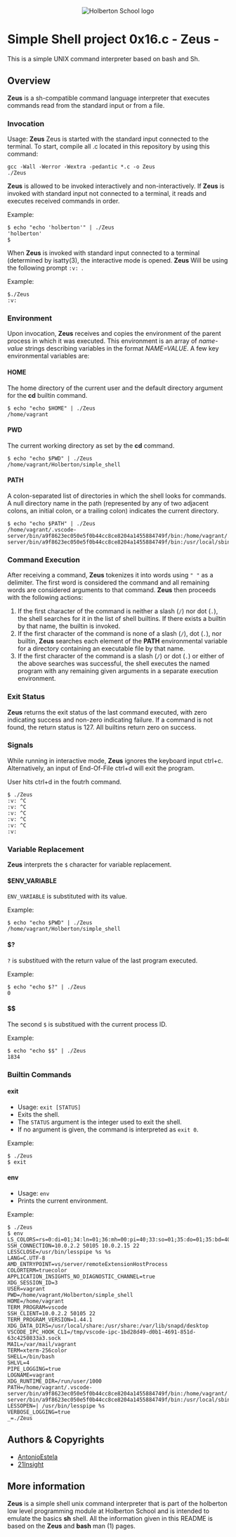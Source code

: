 <p align="center">
  <img src="http://www.holbertonschool.com/holberton-logo.png" alt="Holberton School logo">
</p>

# Simple Shell project 0x16.c - Zeus -

This is a simple UNIX command interpreter based on bash and Sh.

## Overview

**Zeus** is a sh-compatible command language interpreter that executes commands read from the standard input or from a file.

### Invocation

Usage: **Zeus** 
Zeus is started with the standard input connected to the terminal. To start, compile all .c located in this repository by using this command: 
```
gcc -Wall -Werror -Wextra -pedantic *.c -o Zeus
./Zeus
```

**Zeus** is allowed to be invoked interactively and non-interactively. If **Zeus** is invoked with standard input not connected to a terminal, it reads and executes received commands in order.

Example:
```
$ echo "echo 'holberton'" | ./Zeus
'holberton'
$
```

When **Zeus** is invoked with standard input connected to a terminal (determined by isatty(3), the interactive mode is opened. **Zeus** Will be using the following prompt `:v: `.

Example:
```
$./Zeus
:v:
```

### Environment

Upon invocation, **Zeus** receives and copies the environment of the parent process in which it was executed. This environment is an array of *name-value* strings describing variables in the format *NAME=VALUE*. A few key environmental variables are:

#### HOME
The home directory of the current user and the default directory argument for the **cd** builtin command.

```
$ echo "echo $HOME" | ./Zeus
/home/vagrant
```

#### PWD
The current working directory as set by the **cd** command.

```
$ echo "echo $PWD" | ./Zeus
/home/vagrant/Holberton/simple_shell
```

#### PATH
A colon-separated list of directories in which the shell looks for commands. A null directory name in the path (represented by any of two adjacent colons, an initial colon, or a trailing colon) indicates the current directory.

```
$ echo "echo $PATH" | ./Zeus
/home/vagrant/.vscode-server/bin/a9f8623ec050e5f0b44cc8ce8204a1455884749f/bin:/home/vagrant/.vscode-server/bin/a9f8623ec050e5f0b44cc8ce8204a1455884749f/bin:/usr/local/sbin:/usr/local/bin:/usr/sbin:/usr/bin:/sbin:/bin:/usr/games:/usr/local/games:/snap/bin
```

### Command Execution

After receiving a command, **Zeus** tokenizes it into words using `" "` as a delimiter. The first word is considered the command and all remaining words are considered arguments to that command. **Zeus** then proceeds with the following actions:
1. If the first character of the command is neither a slash (`/`) nor dot (`.`), the shell searches for it in the list of shell builtins. If there exists a builtin by that name, the builtin is invoked.
2. If the first character of the command is none of a slash (`/`), dot (`.`), nor builtin, **Zeus** searches each element of the **PATH** environmental variable for a directory containing an executable file by that name.
3. If the first character of the command is a slash (`/`) or dot (`.`) or either of the above searches was successful, the shell executes the named program with any remaining given arguments in a separate execution environment.

### Exit Status 

**Zeus** returns the exit status of the last command executed, with zero indicating success and non-zero indicating failure.
If a command is not found, the return status is 127.
All builtins return zero on success.

### Signals

While running in interactive mode, **Zeus** ignores the keyboard input ctrl+c. Alternatively, an input of End-Of-File ctrl+d will exit the program.

User hits ctrl+d in the foutrh command.
```
$ ./Zeus
:v: ^C
:v: ^C
:v: ^C
:v: ^C
:v: ^C
:v:
```

### Variable Replacement

**Zeus** interprets the `$` character for variable replacement.

#### $ENV_VARIABLE
`ENV_VARIABLE` is substituted with its value.

Example:
```
$ echo "echo $PWD" | ./Zeus
/home/vagrant/Holberton/simple_shell
```

#### $?
`?` is substitued with the return value of the last program executed.

Example:
```
$ echo "echo $?" | ./Zeus
0
```

#### $$
The second `$` is substitued with the current process ID.

Example:
```
$ echo "echo $$" | ./Zeus
1834
```

### Builtin Commands

#### exit
  * Usage: `exit [STATUS]`
  * Exits the shell.
  * The `STATUS` argument is the integer used to exit the shell.
  * If no argument is given, the command is interpreted as `exit 0`.

Example:
```
$ ./Zeus
$ exit
```

#### env
  * Usage: `env`
  * Prints the current environment.

Example:
```
$ ./Zeus
$ env
LS_COLORS=rs=0:di=01;34:ln=01;36:mh=00:pi=40;33:so=01;35:do=01;35:bd=40;33;01:cd=40;33;01:or=40;31;01:mi=00:su=37;41:sg=30;43:ca=30;41:tw=30;42:ow=34;42:st=37;44:ex=01;32:*.tar=01;31:*.tgz=01;31:*.arc=01;31:*.arj=01;31:*.taz=01;31:*.lha=01;31:*.lz4=01;31:*.lzh=01;31:*.lzma=01;31:*.tlz=01;31:*.txz=01;31:*.tzo=01;31:*.t7z=01;31:*.zip=01;31:*.z=01;31:*.Z=01;31:*.dz=01;31:*.gz=01;31:*.lrz=01;31:*.lz=01;31:*.lzo=01;31:*.xz=01;31:*.zst=01;31:*.tzst=01;31:*.bz2=01;31:*.bz=01;31:*.tbz=01;31:*.tbz2=01;31:*.tz=01;31:*.deb=01;31:*.rpm=01;31:*.jar=01;31:*.war=01;31:*.ear=01;31:*.sar=01;31:*.rar=01;31:*.alz=01;31:*.ace=01;31:*.zoo=01;31:*.cpio=01;31:*.7z=01;31:*.rz=01;31:*.cab=01;31:*.wim=01;31:*.swm=01;31:*.dwm=01;31:*.esd=01;31:*.jpg=01;35:*.jpeg=01;35:*.mjpg=01;35:*.mjpeg=01;35:*.gif=01;35:*.bmp=01;35:*.pbm=01;35:*.pgm=01;35:*.ppm=01;35:*.tga=01;35:*.xbm=01;35:*.xpm=01;35:*.tif=01;35:*.tiff=01;35:*.png=01;35:*.svg=01;35:*.svgz=01;35:*.mng=01;35:*.pcx=01;35:*.mov=01;35:*.mpg=01;35:*.mpeg=01;35:*.m2v=01;35:*.mkv=01;35:*.webm=01;35:*.ogm=01;35:*.mp4=01;35:*.m4v=01;35:*.mp4v=01;35:*.vob=01;35:*.qt=01;35:*.nuv=01;35:*.wmv=01;35:*.asf=01;35:*.rm=01;35:*.rmvb=01;35:*.flc=01;35:*.avi=01;35:*.fli=01;35:*.flv=01;35:*.gl=01;35:*.dl=01;35:*.xcf=01;35:*.xwd=01;35:*.yuv=01;35:*.cgm=01;35:*.emf=01;35:*.ogv=01;35:*.ogx=01;35:*.aac=00;36:*.au=00;36:*.flac=00;36:*.m4a=00;36:*.mid=00;36:*.midi=00;36:*.mka=00;36:*.mp3=00;36:*.mpc=00;36:*.ogg=00;36:*.ra=00;36:*.wav=00;36:*.oga=00;36:*.opus=00;36:*.spx=00;36:*.xspf=00;36:
SSH_CONNECTION=10.0.2.2 50105 10.0.2.15 22
LESSCLOSE=/usr/bin/lesspipe %s %s
LANG=C.UTF-8
AMD_ENTRYPOINT=vs/server/remoteExtensionHostProcess
COLORTERM=truecolor
APPLICATION_INSIGHTS_NO_DIAGNOSTIC_CHANNEL=true
XDG_SESSION_ID=3
USER=vagrant
PWD=/home/vagrant/Holberton/simple_shell
HOME=/home/vagrant
TERM_PROGRAM=vscode
SSH_CLIENT=10.0.2.2 50105 22
TERM_PROGRAM_VERSION=1.44.1
XDG_DATA_DIRS=/usr/local/share:/usr/share:/var/lib/snapd/desktop
VSCODE_IPC_HOOK_CLI=/tmp/vscode-ipc-1bd28d49-d0b1-4691-851d-63c4250833a3.sock
MAIL=/var/mail/vagrant
TERM=xterm-256color
SHELL=/bin/bash
SHLVL=4
PIPE_LOGGING=true
LOGNAME=vagrant
XDG_RUNTIME_DIR=/run/user/1000
PATH=/home/vagrant/.vscode-server/bin/a9f8623ec050e5f0b44cc8ce8204a1455884749f/bin:/home/vagrant/.vscode-server/bin/a9f8623ec050e5f0b44cc8ce8204a1455884749f/bin:/usr/local/sbin:/usr/local/bin:/usr/sbin:/usr/bin:/sbin:/bin:/usr/games:/usr/local/games:/snap/bin
LESSOPEN=| /usr/bin/lesspipe %s
VERBOSE_LOGGING=true
_=./Zeus
```

## Authors & Copyrights

* [AntonioEstela](https://github.com/AntonioEstela)
* [21Insight](https://github.com/21Insight)

## More information

**Zeus** is a simple shell unix command interpreter that is part of the holberton low level programming module at Holberton School and is intended to emulate the basics **sh** shell. All the information given in this README is based on the **Zeus** and **bash** man (1) pages.
